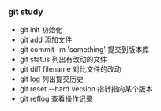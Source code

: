 ### git study

* git init 初始化
* git add 添加文件
* git commit -m 'something' 提交到版本库
* git status 列出有改动的文件
* git diff filename 对比文件的改动  
* git log 列出提交历史 
* git reset --hard version 指针指向某个版本
* git reflog 查看操作记录
















